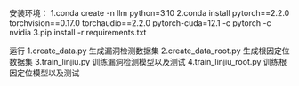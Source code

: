 安装环境：
1.conda create -n llm python=3.10
2.conda install pytorch==2.2.0 torchvision==0.17.0 torchaudio==2.2.0 pytorch-cuda=12.1 -c pytorch -c nvidia
3.pip install -r requirements.txt

运行
1.create_data.py 生成漏洞检测数据集
2.create_data_root.py 生成根因定位数据集
3.train_linjiu.py 训练漏洞检测模型以及测试
4.train_linjiu_root.py 训练根因定位模型以及测试